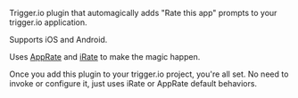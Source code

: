 Trigger.io plugin that automagically adds "Rate this app" prompts to your trigger.io application.

Supports iOS and Android.

Uses [AppRate](https://github.com/TimotheeJeannin/AppRate) and [iRate](https://github.com/nicklockwood/iRate) to make the magic happen.

Once you add this plugin to your trigger.io project, you're all set. No need to invoke or configure it, just uses iRate or AppRate default behaviors.
